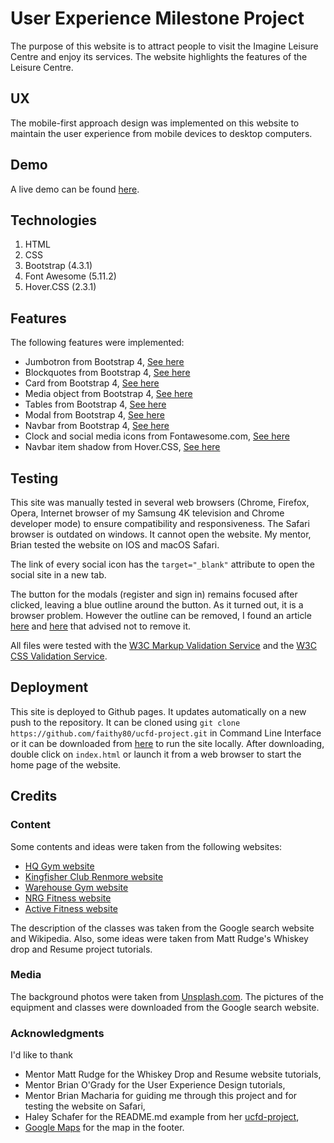 # User Experience Milestone Project
The purpose of this website is to attract people to visit the Imagine Leisure Centre and enjoy its services. The website highlights the features of the Leisure Centre.

## UX
The mobile-first approach design was implemented on this website to maintain the user experience from mobile devices to desktop computers. 

## Demo
A live demo can be found [here](https://faithy80.github.io/ucfd-project/).

## Technologies
1. HTML
2. CSS
3. Bootstrap (4.3.1)
4. Font Awesome (5.11.2)
5. Hover.CSS (2.3.1)

## Features
The following features were implemented:
* Jumbotron from Bootstrap 4, [See here](https://getbootstrap.com/docs/4.3/components/jumbotron/)
* Blockquotes from Bootstrap 4, [See here](https://getbootstrap.com/docs/4.3/content/typography/#blockquotes)
* Card from Bootstrap 4, [See here](https://getbootstrap.com/docs/4.3/components/card/)
* Media object from Bootstrap 4, [See here](https://getbootstrap.com/docs/4.3/components/media-object/)
* Tables from Bootstrap 4, [See here](https://getbootstrap.com/docs/4.3/content/tables/)
* Modal from Bootstrap 4, [See here](https://getbootstrap.com/docs/4.3/components/modal/)
* Navbar from Bootstrap 4, [See here](https://getbootstrap.com/docs/4.3/components/navbar/)
* Clock and social media icons from Fontawesome.com, [See here](https://fontawesome.com/icons?d=gallery&m=free)
* Navbar item shadow from Hover.CSS, [See here](https://ianlunn.github.io/Hover/)

## Testing
This site was manually tested in several web browsers (Chrome, Firefox, Opera, Internet browser of my Samsung 4K television and Chrome developer mode) to ensure compatibility and responsiveness. The Safari browser is outdated on windows. It cannot open the website. My mentor, Brian tested the website on IOS and macOS Safari.

The link of every social icon has the `target="_blank"` attribute to open the social site in a new tab.

The button for the modals (register and sign in) remains focused after clicked, leaving a blue outline around the button. As it turned out, it is a browser problem. However the outline can be removed, I found an article [here](https://github.com/react-bootstrap/react-bootstrap/issues/1300) and [here](http://outlinenone.com/) that advised not to remove it.

All files were tested with the [W3C Markup Validation Service](https://validator.w3.org/) and the [W3C CSS Validation Service](https://jigsaw.w3.org/css-validator/validator.html.en).

## Deployment
This site is deployed to Github pages. It updates automatically on a new push to the repository. It can be cloned using `git clone https://github.com/faithy80/ucfd-project.git` in Command Line Interface or it can be downloaded from [here](https://github.com/faithy80/ucfd-project) to run the site locally. After downloading, double click on `index.html` or launch it from a web browser to start the home page of the website. 

## Credits

### Content
Some contents and ideas were taken from the following websites:
* [HQ Gym website](https://www.hqgym.ie/)
* [Kingfisher Club Renmore website](https://renmore.kingfisherclub.com/)
* [Warehouse Gym website](http://warehousegym.ie/)
* [NRG Fitness website](http://www.nrgfitness.ie/)
* [Active Fitness website](https://activefitness.ie/)

The description of the classes was taken from the Google search website and Wikipedia. Also, some ideas were taken from Matt Rudge's Whiskey drop and Resume project tutorials.

### Media
The background photos were taken from [Unsplash.com](https://unsplash.com). The pictures of the equipment and classes were downloaded from the Google search website.

### Acknowledgments
I'd like to thank
* Mentor Matt Rudge for the Whiskey Drop and Resume website tutorials,
* Mentor Brian O'Grady for the User Experience Design tutorials,
* Mentor Brian Macharia for guiding me through this project and for testing the website on Safari,
* Haley Schafer for the README.md example from her [ucfd-project](https://github.com/Code-Institute-Solutions/StudentExampleProjectGradeFive),
* [Google Maps](https://maps.google.ie) for the map in the footer.
